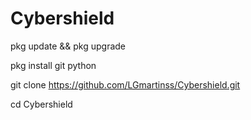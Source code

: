 # Cybershield

pkg update && pkg upgrade

pkg install git python

git clone https://github.com/LGmartinss/Cybershield.git

cd Cybershield
